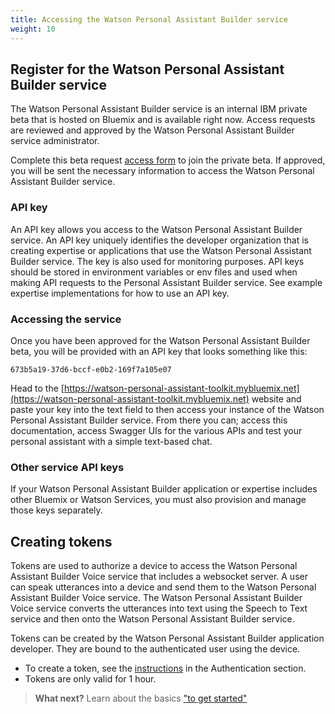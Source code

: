 ```yaml
---
title: Accessing the Watson Personal Assistant Builder service
weight: 10
---
```

## Register for the Watson Personal Assistant Builder service
The Watson Personal Assistant Builder service is an internal IBM private beta that is hosted on Bluemix and is available right now.   Access requests are reviewed and approved by the Watson Personal Assistant Builder service administrator.   

Complete this beta request [access form]() to join the private beta.  If approved, you will be sent the necessary information to access the Watson Personal Assistant Builder service. 

### API key
An API key allows you access to the Watson Personal Assistant Builder service.  An API key uniquely identifies the developer organization that is creating expertise or applications that use the Watson Personal Assistant Builder service.  The key is also used for monitoring purposes. API keys should be stored in environment variables or env files and used when making API requests to the Personal Assistant Builder service.  See example expertise implementations for how to use an API key.

### Accessing the service
Once you have been approved for the Watson Personal Assistant Builder beta, you will be provided with an API key that looks something like this:

`673b5a19-37d6-bccf-e0b2-169f7a105e07`

Head to the [https://watson-personal-assistant-toolkit.mybluemix.net](https://watson-personal-assistant-toolkit.mybluemix.net) website and paste your key into the text field to then access your instance of the Watson Personal Assistant Builder service. From there you can; access this documentation, access Swagger UIs for the various APIs and test your personal assistant with a simple text-based chat.

### Other service API keys
If your Watson Personal Assistant Builder application or expertise includes other Bluemix or Watson Services, you must also provision and manage those keys separately.   

## Creating tokens
Tokens are used to authorize a device to access the Watson Personal Assistant Builder Voice service that includes a websocket server.  A user can speak utterances into a device and send them to the Watson Personal Assistant Builder Voice service.  The Watson Personal Assistant Builder Voice service converts the utterances into text using the Speech to Text service and then onto the Watson Personal Assistant Builder service.

Tokens can be created by the Watson Personal Assistant Builder application developer.  They are bound to the authenticated user using the device. 

- To create a token, see the [instructions]() in the Authentication section.
- Tokens are only valid for 1 hour. 

>**What next?**  Learn about the basics ["to get started"]({{site.baseurl}}/get-started/get-started/)
